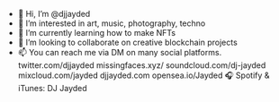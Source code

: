 - 👋 Hi, I’m @djjayded
- 👀 I’m interested in art, music, photography, techno
- 🌱 I’m currently learning how to make NFTs
- 💞️ I’m looking to collaborate on creative blockchain projects
- 📫 You can reach me via DM on many social platforms.
twitter.com/djjayded
missingfaces.xyz/
soundcloud.com/dj-jayded
mixcloud.com/jayded
djjayded.com
opensea.io/Jayded
🎧 Spotify & iTunes: DJ Jayded
<!---
djjayded/djjayded is a ✨ special ✨ repository because its `README.md` (this file) appears on your GitHub profile.
You can click the Preview link to take a look at your changes.
--->
